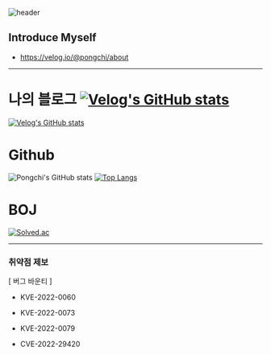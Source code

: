 ![header](https://capsule-render.vercel.app/api?type=rounded&color=gradient&text=%20Pongchi%20&height=300&fontSize=100&textBg=true)

## Introduce Myself
- https://velog.io/@pongchi/about

------------
# 나의 블로그 [![Velog's GitHub stats](https://velog-readme-stats.vercel.app/api/badge?name=pongchi)](https://velog.io/@pongchi) 
[![Velog's GitHub stats](https://velog-readme-stats.vercel.app/api?name=pongchi)](https://velog.io/@pongchi)

# Github
![Pongchi's GitHub stats](https://github-readme-stats.vercel.app/api?username=Pongchi&show_icons=true&theme=radical) [![Top Langs](https://github-readme-stats.vercel.app/api/top-langs/?username=Pongchi)](https://github.com/Pongchi/github-readme-stats)

# BOJ
[![Solved.ac](http://mazassumnida.wtf/api/generate_badge?boj=jwj1219j)](https://solved.ac/profile/jwj1219j)

-----------

### 취약점 제보
[ 버그 바운티 ]

- KVE-2022-0060
- KVE-2022-0073
- KVE-2022-0079

- CVE-2022-29420
